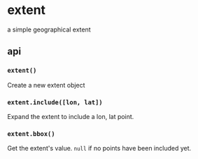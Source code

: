 # extent

a simple geographical extent

## api

### `extent()`

Create a new extent object

### `extent.include([lon, lat])`

Expand the extent to include a lon, lat point.

### `extent.bbox()`

Get the extent's value. `null` if no points have
been included yet.
